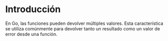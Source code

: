 # Introducción

En Go, las funciones pueden devolver múltiples valores. Esta característica se utiliza comúnmente para devolver tanto un resultado como un valor de error desde una función.
